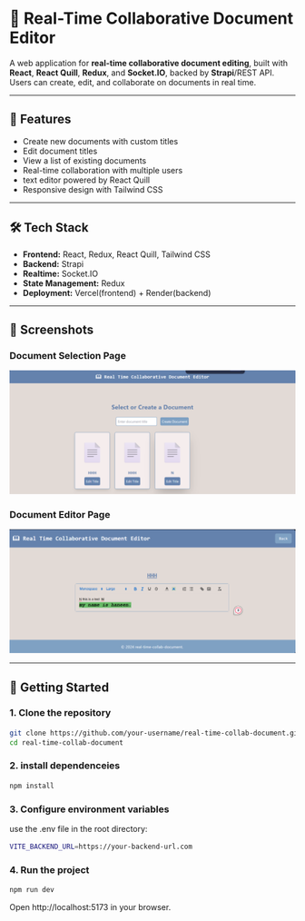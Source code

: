 # 📝 Real-Time Collaborative Document Editor

A web application for **real-time collaborative document editing**, built with **React**, **React Quill**, **Redux**, and **Socket.IO**, backed by **Strapi**/REST API. Users can create, edit, and collaborate on documents in real time.

---

## 🌟 Features

- Create new documents with custom titles
- Edit document titles
- View a list of existing documents
- Real-time collaboration with multiple users
- text editor powered by React Quill
- Responsive design with Tailwind CSS

---

## 🛠 Tech Stack

- **Frontend:** React, Redux, React Quill, Tailwind CSS  
- **Backend:** Strapi
- **Realtime:** Socket.IO  
- **State Management:** Redux  
- **Deployment:** Vercel(frontend) + Render(backend)

---

## 📸 Screenshots


### Document Selection Page
![Document Selection](src\assets\screenshots\document-selection.png)

### Document Editor Page
![Document Editor](src\assets\screenshots\document-editor.png)

---

## 🚀 Getting Started

### 1. Clone the repository

```bash
git clone https://github.com/your-username/real-time-collab-document.git
cd real-time-collab-document
```

### 2. install dependenceies 

```bash
npm install
```

### 3. Configure environment variables

use the .env file in the root directory:
```bash
VITE_BACKEND_URL=https://your-backend-url.com
```

### 4. Run the project
```bash
npm run dev
```
Open http://localhost:5173 in your browser.
